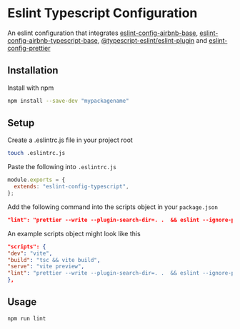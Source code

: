 # Eslint Typescript Configuration
An eslint configuration that integrates [eslint-config-airbnb-base](https://www.npmjs.com/package/eslint-config-airbnb), [eslint-config-airbnb-typescript-base](https://www.npmjs.com/package/eslint-config-airbnb-typescript), [@typescript-eslint/eslint-plugin](https://www.npmjs.com/package/@typescript-eslint/eslint-plugin) and [eslint-config-prettier](https://www.npmjs.com/package/eslint-config-prettier)


## Installation 
Install with npm 

```bash
npm install --save-dev "mypackagename"
```

## Setup
Create a .eslintrc.js file in your project root
```bash
touch .eslintrc.js
```

Paste the following into ```.eslintrc.js```
```javascript
module.exports = {
  extends: "eslint-config-typescript",
};
```

Add the following command into the scripts object in your ```package.json```
```json
"lint": "prettier --write --plugin-search-dir=. .  && eslint --ignore-path .gitignore src/**"
```

An example scripts object might look like this
```json
"scripts": {
"dev": "vite",
"build": "tsc && vite build",
"serve": "vite preview",
"lint": "prettier --write --plugin-search-dir=. .  && eslint --ignore-path .gitignore src/**"
},
```

## Usage
```bash
npm run lint
```